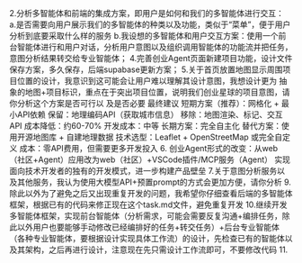 2.分析多智能体和前端的集成方案，即用户是如何和我们的多智能体进行交互：
a.是否需要向用户展示我们的多智能体的种类以及功能，类似于“菜单”，便于用户分析到底要采取什么样的服务
b.我设想的多智能体和用户交互方案：使用一个前台智能体进行和用户对话，分析用户意图以及组织调用智能体的功能流并把任务，意图分析结果转交给专业智能体；
4.完善创业Agent页面新建项目功能，设计文件保存方案，多久保存，后端supabase更新方案；
5.关于首页放置地图显示周围项目位置的设计，我意识到这可能会让用户难以理解其设计意图，我想设计更为
抽象的地图+项目标识，重点在于突出项目位置，说明我们创业星球的项目意图，请你分析这个方案是否可行以
及是否必要
    最终建议
短期方案（推荐）：网格化 + 最小API依赖
保留：地理编码API（获取城市信息）
移除：地图渲染、标记、交互API
成本降低：约60-70%
开发成本：中等
长期方案：完全自主化
替代方案：使用开源地图库 + 自建地理数据
技术选型：Leaflet + OpenStreetMap 或完全自定义
成本：零API费用，但需要更多开发投入
6.  创业Agent形式的改变：从web（社区+Agent）应用改为web（社区）+VSCode插件/MCP服务（Agent）
    实现面向技术开发者的独有的开发模式，进一步构建产品壁垒
7.关于意图分析服务以及其他服务，我认为使用大模型API+预置prompt的方式会更加方便，请你分析
9.除此以外为了避免之后又出现重复开发的问题，我希望你仔细查看后端的多智能体框架，根据已有的代码来修正现在这个task.md文件，避免重复开发
10.继续开发多智能体框架，实现前台智能体（分析需求，可能会需要反复沟通+编排任务，除此以外用户也要能够手动修改已经编排好的任务+转交任务）+后台专业智能体（各种专业智能体，要根据设计实现具体工作流）的设计，先检查已有的智能体以及其架构，之后再进行设计，注意现在先只需设计工作流即可，不要修改代码
11.